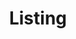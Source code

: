 ---
title: Listing
_template: detail
model: 2013 Harley Davidson XL883N Iron
price: 
mileage: 320 miles
owner:
engine:
transmission:
drive:

---